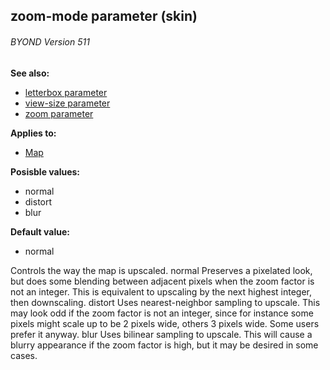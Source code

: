 ## zoom-mode parameter (skin) 
###### BYOND Version 511
**See also:**
*   [letterbox parameter](/%7Bskin%7D/param/letterbox)
*   [view-size parameter](/%7Bskin%7D/param/view-size)
*   [zoom parameter](/%7Bskin%7D/param/zoom)
<!-- -->
**Applies to:**
*   [Map](/%7Bskin%7D/control/map)
<!-- -->
**Posisble values:**
*   normal
*   distort
*   blur
<!-- -->
**Default value:**
*   normal


Controls the way the map is upscaled.
normal
Preserves a pixelated look, but does some blending between adjacent
pixels when the zoom factor is not an integer. This is equivalent to
upscaling by the next highest integer, then downscaling.
distort
Uses nearest-neighbor sampling to upscale. This may look odd if the zoom
factor is not an integer, since for instance some pixels might scale up
to be 2 pixels wide, others 3 pixels wide. Some users prefer it anyway.
blur
Uses bilinear sampling to upscale. This will cause a blurry appearance
if the zoom factor is high, but it may be desired in some cases.